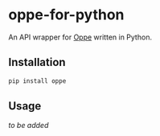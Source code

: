 # oppe-for-python
An API wrapper for [Oppe](https://oppe.app) written in Python.


## Installation

```bash
pip install oppe
```

## Usage
*to be added*
